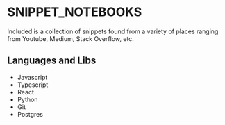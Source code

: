 # SNIPPET_NOTEBOOKS

Included is a collection of snippets found from a variety of places ranging from Youtube, Medium, Stack Overflow, etc.

## Languages and Libs

- Javascript
- Typescript
- React
- Python
- Git
- Postgres

